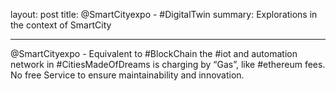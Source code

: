 layout: post
title: @SmartCityexpo - #DigitalTwin
summary: Explorations in the context of SmartCity

---

@SmartCityexpo - Equivalent to #BlockChain the #iot and automation network in #CitiesMadeOfDreams is charging by “Gas”, like #ethereum fees. No free Service to ensure maintainability and innovation.  